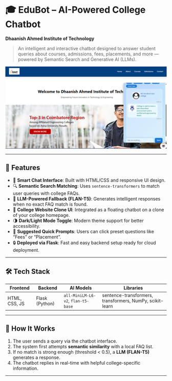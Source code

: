 # 🎓 EduBot – AI-Powered College Chatbot  
**Dhaanish Ahmed Institute of Technology**

> An intelligent and interactive chatbot designed to answer student queries about courses, admissions, fees, placements, and more — powered by Semantic Search and Generative AI (LLMs).

![EduBot Screenshot](backend/static/assets/Screen.png) 

---

## 🚀 Features

- 💬 **Smart Chat Interface**: Built with HTML/CSS and responsive UI design.
- 🔍 **Semantic Search Matching**: Uses `sentence-transformers` to match user queries with college FAQs.
- 🤖 **LLM-Powered Fallback (FLAN-T5)**: Generates intelligent responses when no exact FAQ match is found.
- 📁 **College Website Clone UI**: Integrated as a floating chatbot on a clone of your college homepage.
- 🌗 **Dark/Light Mode Toggle**: Modern theme support for better accessibility.
- 📌 **Suggested Quick Prompts**: Users can click preset questions like “Fees” or “Placement”.
- 🔒 **Deployed via Flask**: Fast and easy backend setup ready for cloud deployment.

---

## 🛠️ Tech Stack

| Frontend | Backend | AI Models | Libraries |
|----------|---------|-----------|-----------|
| HTML, CSS, JS | Flask (Python) | `all-MiniLM-L6-v2`, `flan-t5-base` | sentence-transformers, transformers, NumPy, scikit-learn |

---

## 🧠 How It Works

1. The user sends a query via the chatbot interface.
2. The system first attempts **semantic similarity** with a local FAQ list.
3. If no match is strong enough (threshold < 0.5), a **LLM (FLAN-T5)** generates a response.
4. The chatbot replies in real-time with helpful college-specific information.

---

